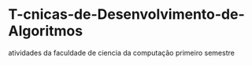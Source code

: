 # T-cnicas-de-Desenvolvimento-de-Algoritmos
atividades da faculdade de ciencia da computação primeiro semestre
